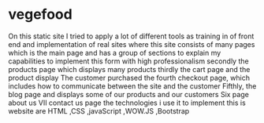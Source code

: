 # vegefood
On this static site I tried to apply a lot of different tools as training in of front end  and implementation of real sites where this site consists 
of many pages which is the main page and has a group of sections to explain my capabilities to implement this form with high
professionalism secondly the products page which displays many products thirdly the cart page and the product display The 
customer purchased the fourth checkout page, which includes how to communicate between the site and the customer Fifthly, 
the blog page and displays some of our products and our customers Six page about us VII contact us page
the technologies i use it to implement this is website are HTML ,CSS ,javaScript ,WOW.JS ,Bootstrap 
